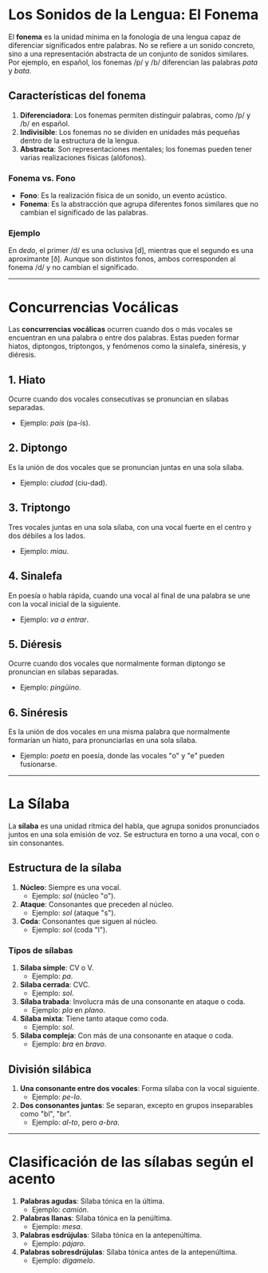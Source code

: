 # **Los Sonidos de la Lengua: El Fonema**
El **fonema** es la unidad mínima en la fonología de una lengua capaz de diferenciar significados entre palabras. No se refiere a un sonido concreto, sino a una representación abstracta de un conjunto de sonidos similares. Por ejemplo, en español, los fonemas /p/ y /b/ diferencian las palabras *pata* y *bata*.

## Características del fonema
1. **Diferenciadora**: Los fonemas permiten distinguir palabras, como /p/ y /b/ en español.
2. **Indivisible**: Los fonemas no se dividen en unidades más pequeñas dentro de la estructura de la lengua.
3. **Abstracta**: Son representaciones mentales; los fonemas pueden tener varias realizaciones físicas (alófonos).

### Fonema vs. Fono
- **Fono**: Es la realización física de un sonido, un evento acústico.
- **Fonema**: Es la abstracción que agrupa diferentes fonos similares que no cambian el significado de las palabras.

### Ejemplo
En *dedo*, el primer /d/ es una oclusiva [d], mientras que el segundo es una aproximante [ð]. Aunque son distintos fonos, ambos corresponden al fonema /d/ y no cambian el significado.

---

# **Concurrencias Vocálicas**
Las **concurrencias vocálicas** ocurren cuando dos o más vocales se encuentran en una palabra o entre dos palabras. Estas pueden formar hiatos, diptongos, triptongos, y fenómenos como la sinalefa, sinéresis, y diéresis.

## 1. **Hiato**
Ocurre cuando dos vocales consecutivas se pronuncian en sílabas separadas.
- Ejemplo: *país* (pa-ís).

## 2. **Diptongo**
Es la unión de dos vocales que se pronuncian juntas en una sola sílaba.
- Ejemplo: *ciudad* (ciu-dad).

## 3. **Triptongo**
Tres vocales juntas en una sola sílaba, con una vocal fuerte en el centro y dos débiles a los lados.
- Ejemplo: *miau*.

## 4. **Sinalefa**
En poesía o habla rápida, cuando una vocal al final de una palabra se une con la vocal inicial de la siguiente.
- Ejemplo: *va a entrar*.

## 5. **Diéresis**
Ocurre cuando dos vocales que normalmente forman diptongo se pronuncian en sílabas separadas.
- Ejemplo: *pingüino*.

## 6. **Sinéresis**
Es la unión de dos vocales en una misma palabra que normalmente formarían un hiato, para pronunciarlas en una sola sílaba.
- Ejemplo: *poeta* en poesía, donde las vocales "o" y "e" pueden fusionarse.

---

# **La Sílaba**
La **sílaba** es una unidad rítmica del habla, que agrupa sonidos pronunciados juntos en una sola emisión de voz. Se estructura en torno a una vocal, con o sin consonantes.

## Estructura de la sílaba
1. **Núcleo**: Siempre es una vocal.
   - Ejemplo: *sol* (núcleo "o").
2. **Ataque**: Consonantes que preceden al núcleo.
   - Ejemplo: *sol* (ataque "s").
3. **Coda**: Consonantes que siguen al núcleo.
   - Ejemplo: *sol* (coda "l").

### Tipos de sílabas
1. **Sílaba simple**: CV o V. 
   - Ejemplo: *pa*.
2. **Sílaba cerrada**: CVC. 
   - Ejemplo: *sol*.
3. **Sílaba trabada**: Involucra más de una consonante en ataque o coda.
   - Ejemplo: *pla* en *plano*.
4. **Sílaba mixta**: Tiene tanto ataque como coda.
   - Ejemplo: *sol*.
5. **Sílaba compleja**: Con más de una consonante en ataque o coda.
   - Ejemplo: *bra* en *bravo*.

## División silábica
1. **Una consonante entre dos vocales**: Forma sílaba con la vocal siguiente.
   - Ejemplo: *pe-lo*.
2. **Dos consonantes juntas**: Se separan, excepto en grupos inseparables como "bl", "br".
   - Ejemplo: *al-to*, pero *a-bra*.

---

# **Clasificación de las sílabas según el acento**
1. **Palabras agudas**: Sílaba tónica en la última.
   - Ejemplo: *camión*.
2. **Palabras llanas**: Sílaba tónica en la penúltima.
   - Ejemplo: *mesa*.
3. **Palabras esdrújulas**: Sílaba tónica en la antepenúltima.
   - Ejemplo: *pájaro*.
4. **Palabras sobresdrújulas**: Sílaba tónica antes de la antepenúltima.
   - Ejemplo: *dígamelo*.